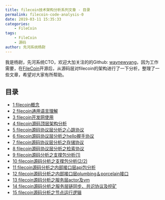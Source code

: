 ```yaml
---
title: filecoin技术架构分析系列文章 - 目录
permalink: filecoin-code-analysis-0
date: 2019-03-11 15:35:33
categories:
    - FileCoin
tags:
    - FileCoin
    - 源码
author: 先河系统杨尉
---
```


我是杨尉，先河系统CTO，欢迎大加关注的的Github: [waynewyang](https://github.com/waynewyang)，因为工作需要，在[FileCoin](https://github.com/filecoin-project)开源后，从源码层对filecoin的架构进行了一下分析，整理了一些文章，希望对大家有所帮助。

<!-- more -->

## 目录

- [1 filecoin概念](https://learnblockchain.cn//2019/02/18/filecoin-code-analysis-1/)
- [2 filecoin通用语言理解](https://learnblockchain.cn//2019/02/20/filecoin-code-analysis-2/)
- [3 filecoin开发网使用](https://learnblockchain.cn//2019/02/22/filecoin-code-analysis-3/)
- [4 filecoin源码顶层架构分析](https://learnblockchain.cn//2019/02/28/filecoin-code-analysis-4/)
- [5 filecoin源码协议层分析之心跳协议](https://learnblockchain.cn//2019/03/04/filecoin-code-analysis-5/)
- [6 filecoin源码协议层分析之hello握手协议](https://learnblockchain.cn//2019/03/04/filecoin-code-analysis-6/)
- [7 filecoin源码协议层分析之存储协议](https://learnblockchain.cn//2019/03/05/filecoin-code-analysis-7/)
- [8 filecoin源码协议层分析之检索协议](https://learnblockchain.cn//2019/03/05/filecoin-code-analysis-8/)
- [9 filecoin源码分析之支撑包分析(1)](https://learnblockchain.cn//2019/03/06/filecoin-code-analysis-9/)
- [10 filecoin源码分析之支撑包分析(2/2)](https://learnblockchain.cn//2019/03/07/filecoin-code-analysis-10/)
- [11 filecoin源码分析之内部接口层api包分析](https://learnblockchain.cn//2019/03/07/filecoin-code-analysis-11/)
- [12 filecoin源码分析之内部接口层plumbing＆porcelain接口](https://learnblockchain.cn//2019/03/07/filecoin-code-analysis-12/)
- [13 filecoin源码分析之服务层actor及vm](https://learnblockchain.cn//2019/03/08/filecoin-code-analysis-13/)
- [14 filecoin源码分析之服务层链同步、共识协议及挖矿](https://learnblockchain.cn//2019/03/09/filecoin-code-analysis-14/)
- [15 filecoin源码分析之节点运行逻辑](https://learnblockchain.cn//2019/03/10/filecoin-code-analysis-15/)
